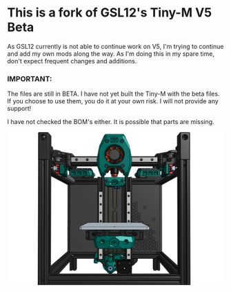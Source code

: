 # This is a fork of GSL12's Tiny-M V5 Beta

As GSL12 currently is not able to continue work on V5, I'm trying to continue
and add my own mods along the way. As I'm doing this in my spare time, don't
expect frequent changes and additions.

### IMPORTANT:
The files are still in BETA. I have not yet built the Tiny-M
with the beta files. If you choose to use them, you do it at your own
risk. I will not provide any support!

I have not checked the BOM's either. It is possible that parts are missing.

<img src="Images/T5_last.png" width="700">
